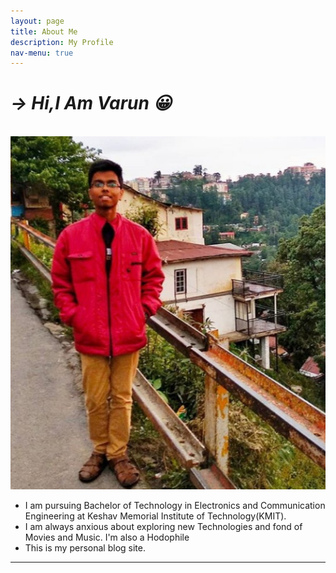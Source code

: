 ```yaml
---
layout: page
title: About Me
description: My Profile
nav-menu: true
---
```


<h1 style="Font-style:italic;"><style="display:inline-block;">&#8594; Hi,I Am Varun &#128512;</h1>

&nbsp; &nbsp; &nbsp; &nbsp; &nbsp;&nbsp; &nbsp; &nbsp; &nbsp; &nbsp; &nbsp; &nbsp; &nbsp; &nbsp; &nbsp; ![](assets/images/banner.JPG)

- I am pursuing Bachelor of Technology in Electronics and Communication Engineering at Keshav Memorial Institute of Technology(KMIT).
- I am always anxious about exploring new Technologies and fond of Movies and Music. I'm also a Hodophile
- This is my personal blog site.   

************   


         
         


